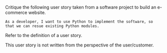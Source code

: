 <panel header="Q: What's wrong with this user story?">
<question has-input="true">

Critique the following user story taken from a software project to build an e-commerce website. 

`As a developer, I want to use Python to implement the software, so that we can resue existing Python modules.`

<div slot="hint">

Refer to the definition of a user story.

<include src="../../../common/definitions.md#def-user-story" inline/>

</div>
<div slot="answer">

This user story is not written from the perspective of the user/customer.

</div>
</question>
</panel>